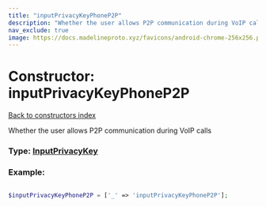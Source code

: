 ```yaml
---
title: "inputPrivacyKeyPhoneP2P"
description: "Whether the user allows P2P communication during VoIP calls"
nav_exclude: true
image: https://docs.madelineproto.xyz/favicons/android-chrome-256x256.png
---
```

# Constructor: inputPrivacyKeyPhoneP2P  
[Back to constructors index](/API_docs/constructors/index.html)



Whether the user allows P2P communication during VoIP calls




### Type: [InputPrivacyKey](/API_docs/types/InputPrivacyKey.html)


### Example:

```php

$inputPrivacyKeyPhoneP2P = ['_' => 'inputPrivacyKeyPhoneP2P'];
```  
